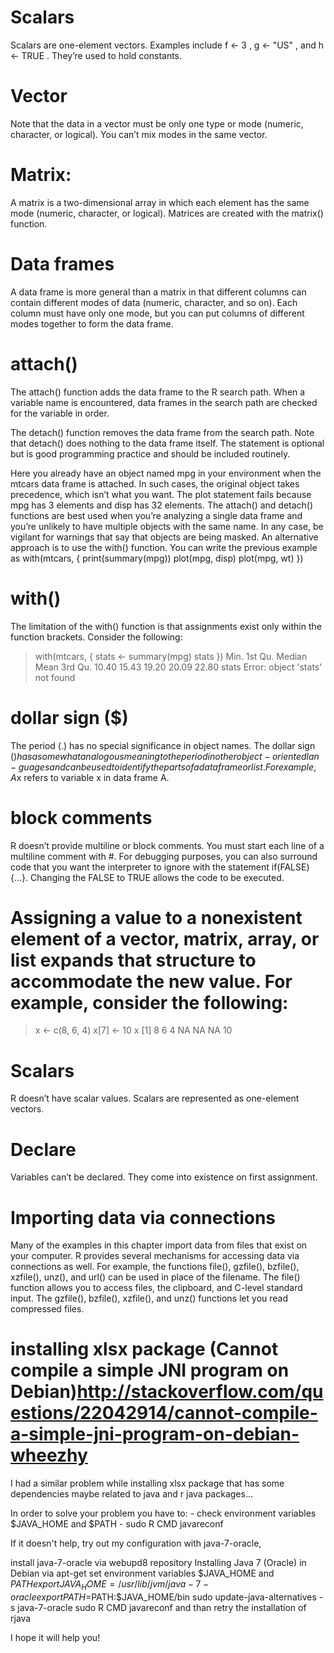 # Scalars
Scalars are one-element vectors. Examples include f <- 3 , g <- "US" ,
and h <- TRUE . They’re used to hold constants.

# Vector
Note that the data in a vector must be only one type or mode (numeric, character, or logical).
You can’t mix modes in the same vector.

# Matrix:
A matrix is a two-dimensional array in which each element has the same mode
(numeric, character, or logical). Matrices are created with the matrix() function.

# Data frames
A data frame is more general than a matrix in that different columns can contain different modes of data (numeric, character, and so on).
Each column must have only one mode, but you can put columns of different modes together to form the data frame.

# attach()
The attach() function adds the data frame to the R search path. When a variable
name is encountered, data frames in the search path are checked for the variable in order.

The detach() function removes the data frame from the search path. Note that detach() does nothing to the data frame itself. The statement is optional but is good programming practice and should be included routinely.

Here you already have an object named mpg in your environment when the mtcars
data frame is attached. In such cases, the original object takes precedence, which isn’t
what you want. The plot statement fails because mpg has 3 elements and disp has 32
elements. The attach() and detach() functions are best used when you’re analyzing
a single data frame and you’re unlikely to have multiple objects with the same name.
In any case, be vigilant for warnings that say that objects are being masked.
An alternative approach is to use the with() function. You can write the previous
example as
with(mtcars, {
	print(summary(mpg))
	plot(mpg, disp)
	plot(mpg, wt)
})

# with()
The limitation of the with() function is that assignments exist only within the function brackets. Consider the following:
> with(mtcars, {
  stats <- summary(mpg)
  stats
})
Min. 1st Qu. Median
Mean 3rd Qu.
10.40
15.43
19.20
20.09
22.80
> stats
Error: object 'stats' not found

# dollar sign ($)
The period (.) has no special significance in object names. The dollar sign ($) has a somewhat analogous meaning to the period in other object-oriented lan-
guages and can be used to identify the parts of a data frame or list. For example, A$x refers to variable x in data frame A.

# block comments
R doesn’t provide multiline or block comments. You must start each line of a multiline comment with #. For debugging purposes, you can also surround code that you want the interpreter to ignore with the statement if(FALSE){...}. Changing the FALSE to TRUE allows the code to be executed.

# Assigning a value to a nonexistent element of a vector, matrix, array, or list expands that structure to accommodate the new value. For example, consider the following:
> x <- c(8, 6, 4)
> x[7] <- 10
> x
[1] 8 6 4 NA NA NA 10

# Scalars
R doesn’t have scalar values. Scalars are represented as one-element vectors.

# Declare
Variables can’t be declared. They come into existence on first assignment.

# Importing data via connections
Many of the examples in this chapter import data from files that exist on your computer. R provides several mechanisms for accessing data via connections as well. For example, the functions file(), gzfile(), bzfile(), xzfile(), unz(), and url() can be used in place of the filename. The file() function allows you to access files, the clipboard, and C-level standard input. The gzfile(), bzfile(), xzfile(), and unz() functions let you read compressed files.

# installing xlsx package (Cannot compile a simple JNI program on Debian)<http://stackoverflow.com/questions/22042914/cannot-compile-a-simple-jni-program-on-debian-wheezhy>
I had a similar problem while installing xlsx package that has some dependencies maybe related to java and r java packages...

In order to solve your problem you have to: - check environment variables $JAVA_HOME and $PATH - sudo R CMD javareconf

If it doesn't help, try out my configuration with java-7-oracle,

install java-7-oracle via webupd8 repository Installing Java 7 (Oracle) in Debian via apt-get
set environment variables $JAVA_HOME and $PATH
export JAVA_HOME=/usr/lib/jvm/java-7-oracle
export PATH=$PATH:$JAVA_HOME/bin
sudo update-java-alternatives -s java-7-oracle
sudo R CMD javareconf
and than retry the installation of rjava

I hope it will help you!


